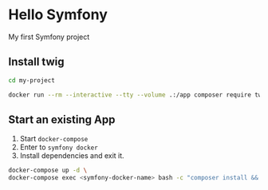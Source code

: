 # Hello Symfony

My first Symfony project

## Install twig

```bash
cd my-project

docker run --rm --interactive --tty --volume .:/app composer require twig
```

## Start an existing App

1. Start `docker-compose`
1. Enter to `symfony docker`
1. Install dependencies and exit it.

```bash
docker-compose up -d \
docker-compose exec <symfony-docker-name> bash -c "composer install && exit"
```
